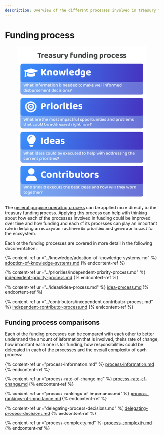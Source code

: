```yaml
---
description: Overview of the different processes involved in treasury funding
---
```


# Funding process

<div align="left">

<figure><img src="../.gitbook/assets/treasury-funding-process.png" alt="" width="563"><figcaption></figcaption></figure>

</div>

The [general purpose operating process](https://app.gitbook.com/s/qIN4B3DGHPqKOl7e6VuV/web3-treasuries/operating-process) can be applied more directly to the treasury funding process. Applying this process can help with thinking about how each of the processes involved in funding could be improved over time and how funding and each of its processes can play an important role in helping an ecosystem achieve its priorities and generate impact for the ecosystem.

Each of the funding processes are covered in more detail in the following documentation:

{% content-ref url="../knowledge/adoption-of-knowledge-systems.md" %}
[adoption-of-knowledge-systems.md](../knowledge/adoption-of-knowledge-systems.md)
{% endcontent-ref %}

{% content-ref url="../priorities/independent-priority-process.md" %}
[independent-priority-process.md](../priorities/independent-priority-process.md)
{% endcontent-ref %}

{% content-ref url="../ideas/idea-process.md" %}
[idea-process.md](../ideas/idea-process.md)
{% endcontent-ref %}

{% content-ref url="../contributors/independent-contributor-process.md" %}
[independent-contributor-process.md](../contributors/independent-contributor-process.md)
{% endcontent-ref %}



## **Funding process comparisons**

Each of the funding processes can be compared with each other to better understand the amount of information that is involved, theirs rate of change, how important each one is for funding, how responsibilities could be delegated in each of the processes and the overall complexity of each process:&#x20;

{% content-ref url="process-information.md" %}
[process-information.md](process-information.md)
{% endcontent-ref %}

{% content-ref url="process-rate-of-change.md" %}
[process-rate-of-change.md](process-rate-of-change.md)
{% endcontent-ref %}

{% content-ref url="process-rankings-of-importance.md" %}
[process-rankings-of-importance.md](process-rankings-of-importance.md)
{% endcontent-ref %}

{% content-ref url="delegating-process-decisions.md" %}
[delegating-process-decisions.md](delegating-process-decisions.md)
{% endcontent-ref %}

{% content-ref url="process-complexity.md" %}
[process-complexity.md](process-complexity.md)
{% endcontent-ref %}
